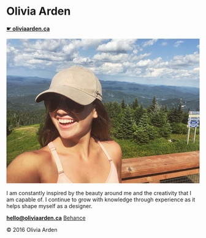 # Olivia Arden

#### [☛ oliviaarden.ca](https://oliviaarden.ca)

![](olivia.jpg)

I am constantly inspired by the beauty around me and the creativity that I am capable of. I continue to grow with knowledge through experience as it helps shape myself as a designer.

**[hello@oliviaarden.ca](mailto:hello@oliviaarden.ca)**
[Behance](https://Behance.com/oliviaarden)

© 2016 Olivia Arden
